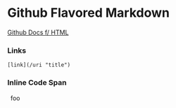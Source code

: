 # Github Flavored Markdown

[Github Docs f/ HTML](https://github.github.com/gfm/ "GFM")

### Links
```[link](/uri "title")```

### Inline Code Span
``` ```foo``` ```